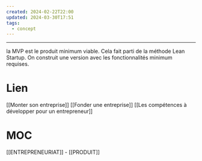 ```yaml
---
created: 2024-02-22T22:00
updated: 2024-03-30T17:51
tags:
  - concept
---
```

---
la MVP est le produit minimum viable. Cela fait parti de la méthode Lean Startup. On construit une version avec les fonctionnalités minimum requises. 

# Lien

[[Monter son entreprise]]
[[Fonder une entreprise]]
[[Les compétences à développer pour un entrepreneur]]

# MOC

[[ENTREPRENEURIAT]] - [[PRODUIT]]